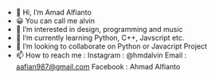- 👋 Hi, I’m Amad Alfianto
- 😀 You can call me alvin
- 👀 I’m interested in design, programming and music
- 🌱 I’m currently learning Python, C++, Javscript etc.
- 💞️ I’m looking to collaborate on Python or Javacript Project
- 📫 How to reach me :
     Instagram : @hmdalvin
     Email : aafian987@gmail.com
     Facebook : Ahmad Alfianto
